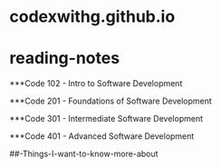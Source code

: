 # codexwithg.github.io
# reading-notes

***Code 102 - Intro to Software Development

***Code 201 - Foundations of Software Development

***Code 301 - Intermediate Software Development

***Code 401 - Advanced Software Development

##-Things-I-want-to-know-more-about
